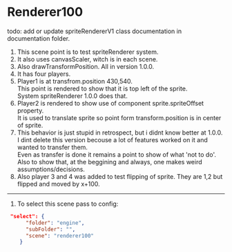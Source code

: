 # Renderer100

todo: add or update spriteRendererV1 class documentation in documentation folder.

1. This scene point is to test spriteRenderer system.  
2. It also uses canvasScaler, witch is in each scene.  
3. Also drawTransformPosition. All in version 1.0.0.  
4. It has four players.  
5. Player1 is at transfrom.position 430,540.  
This point is rendered to show that it is top left of the sprite.  
System spriteRenderer 1.0.0 does that.  
6. Player2 is rendered to show use of component sprite.spriteOffset property.  
It is used to translate sprite so point form transform.position is in center of sprite.  
7. This behavior is just stupid in retrospect, but i didnt know better at 1.0.0.  
I dint delete this version becouse a lot of features worked on it and wanted to transfer them.  
Even as transfer is done it remains a point to show of what 'not to do'.  
Also to show that, at the beggining and always, one makes weird assumptions/decisions.
8. Also player 3 and 4 was added to test flipping of sprite. They are 1,2 but flipped and moved by x+100.

---

1. To select this scene pass to config:

```json
 "select": {
      "folder": "engine",
      "subFolder": "",
      "scene": "renderer100"
    }
```